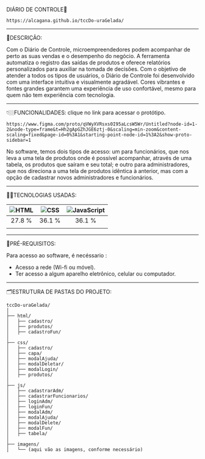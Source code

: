 DIÁRIO DE CONTROLE🤖
```
https://alcagana.github.io/tccDo-uraGelada/
```
---

🚀DESCRIÇÃO: 

Com o Diário de Controle, microempreendedores podem acompanhar de perto as suas vendas e o desempenho do negócio. A ferramenta automatiza o registro das saídas de produtos e oferece relatórios personalizados para auxiliar na tomada de decisões.
Com o objetivo de atender a todos os tipos de usuários, o Diário de Controle foi desenvolvido com uma interface intuitiva e visualmente agradável. Cores vibrantes e fontes grandes garantem uma experiência de uso confortável, mesmo para quem não tem experiência com tecnologia.

---



👇🏼FUNCIONALIDADES: clique no link para acessar o protótipo.
```
https://www.figma.com/proto/qVWyXVRsxs0I95aLcsW5Wr/Untitled?node-id=1-2&node-type=frame&t=Hh2gApGZhJGE6ztj-0&scaling=min-zoom&content-scaling=fixed&page-id=0%3A1&starting-point-node-id=1%3A2&show-proto-sidebar=1
```
No software, temos dois tipos de acesso: um para funcionários, que nos leva a uma tela de produtos onde é possível acompanhar, através de uma tabela, os produtos que saíram e seu total; e outro para administradores, que nos direciona a uma tela de produtos idêntica à anterior, mas com a opção de cadastrar novos administradores e funcionários.


---


👩‍💻TECNOLOGIAS USADAS:


| ![HTML](https://img.shields.io/badge/HTML-E34F26?logo=html5&logoColor=white)        |  ![CSS](https://img.shields.io/badge/CSS-1572B6?logo=css3&logoColor=white)  |  ![JavaScript](https://img.shields.io/badge/JavaScript-F7DF1E?logo=javascript&logoColor=black)       |
|:--------------:|:-------------:|:-------------:| 
| 27.8 %         | 36.1 %        | 36.1 %        |                 
|                |               |               |                 





---


📄PRÉ-REQUISITOS:

Para acesso ao software, é necéssario :


- Acesso a rede (Wi-fi ou móvel).
- Ter acesso a algum aparelho eletrônico, celular ou computador.


---


🗂️ESTRUTURA DE PASTAS DO PROJETO:
```
tccDo-uraGelada/
│
├── html/
│   ├── cadastro/
│   ├── produtos/
│   ├── cadastroFun/
│
├── css/
│   ├── cadastro/
│   ├── capa/
│   ├── modalAjuda/
│   ├── modalDeletar/
│   ├── modalLogin/
│   ├── produtos/
│
├── js/
│   ├── cadastrarAdm/
│   ├── cadastrarFuncionarios/
│   ├── loginAdm/
│   ├── loginFun/
│   ├── modalAdm/
│   ├── modalAjuda/
│   ├── modalDelete/
│   ├── modalFun/
│   ├── tabela/
│
├── imagens/
│   └── (aqui vão as imagens, conforme necessário)
```
















